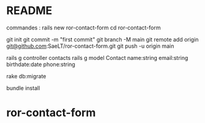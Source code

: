 # README
commandes :
rails new ror-contact-form
cd ror-contact-form

git init
git commit -m "first commit"
git branch -M main
git remote add origin git@github.com:SaeLT/ror-contact-form.git
git push -u origin main

rails g controller contacts
rails g model Contact name:string email:string birthdate:date phone:string

rake db:migrate

bundle install

# ror-contact-form
